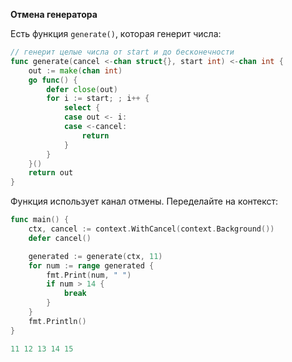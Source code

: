 **Отмена генератора**

Есть функция `generate()`, которая генерит числа:

```go
// генерит целые числа от start и до бесконечности
func generate(cancel <-chan struct{}, start int) <-chan int {
    out := make(chan int)
    go func() {
        defer close(out)
        for i := start; ; i++ {
            select {
            case out <- i:
            case <-cancel:
                return
            }
        }
    }()
    return out
}
```

Функция использует канал отмены. Переделайте на контекст:

```go
func main() {
    ctx, cancel := context.WithCancel(context.Background())
    defer cancel()

    generated := generate(ctx, 11)
    for num := range generated {
        fmt.Print(num, " ")
        if num > 14 {
            break
        }
    }
    fmt.Println()
}
```

```go
11 12 13 14 15
```